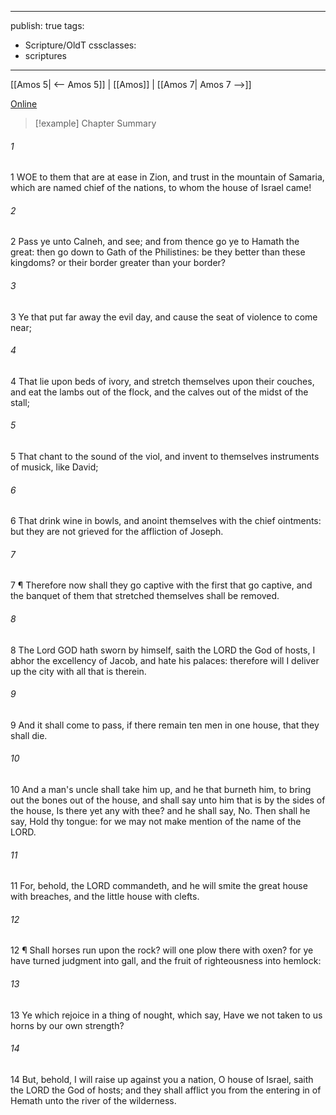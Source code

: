

---
publish: true
tags:
  - Scripture/OldT
cssclasses:
  - scriptures
---
[[Amos 5| <-- Amos 5]] | [[Amos]] | [[Amos 7| Amos 7 -->]]

[Online](https://churchofjesuschrist.org/study/scriptures/ot/amos/6?lang=eng)

>[!example] Chapter Summary
>
###### 1
1 WOE to them that are at ease in Zion, and trust in the mountain of Samaria, which are named chief of the nations, to whom the house of Israel came!
###### 2
2 Pass ye unto Calneh, and see; and from thence go ye to Hamath the great: then go down to Gath of the Philistines: be they better than these kingdoms? or their border greater than your border?
###### 3
3 Ye that put far away the evil day, and cause the seat of violence to come near;
###### 4
4 That lie upon beds of ivory, and stretch themselves upon their couches, and eat the lambs out of the flock, and the calves out of the midst of the stall;
###### 5
5 That chant to the sound of the viol, and invent to themselves instruments of musick, like David;
###### 6
6 That drink wine in bowls, and anoint themselves with the chief ointments: but they are not grieved for the affliction of Joseph.
###### 7
7 ¶ Therefore now shall they go captive with the first that go captive, and the banquet of them that stretched themselves shall be removed.
###### 8
8 The Lord GOD hath sworn by himself, saith the LORD the God of hosts, I abhor the excellency of Jacob, and hate his palaces: therefore will I deliver up the city with all that is therein.
###### 9
9 And it shall come to pass, if there remain ten men in one house, that they shall die.
###### 10
10 And a man's uncle shall take him up, and he that burneth him, to bring out the bones out of the house, and shall say unto him that is by the sides of the house, Is there yet any with thee? and he shall say, No. Then shall he say, Hold thy tongue: for we may not make mention of the name of the LORD.
###### 11
11 For, behold, the LORD commandeth, and he will smite the great house with breaches, and the little house with clefts.
###### 12
12 ¶ Shall horses run upon the rock? will one plow there with oxen? for ye have turned judgment into gall, and the fruit of righteousness into hemlock:
###### 13
13 Ye which rejoice in a thing of nought, which say, Have we not taken to us horns by our own strength?
###### 14
14 But, behold, I will raise up against you a nation, O house of Israel, saith the LORD the God of hosts; and they shall afflict you from the entering in of Hemath unto the river of the wilderness.




